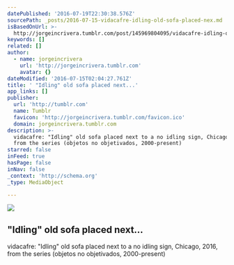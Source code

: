 ```yaml
---
datePublished: '2016-07-19T22:30:38.576Z'
sourcePath: _posts/2016-07-15-vidacafre-idling-old-sofa-placed-nex.md
isBasedOnUrl: >-
  http://jorgeincrivera.tumblr.com/post/145969804095/vidacafre-idling-old-sofa-placed-next-to-a-no
keywords: []
related: []
author:
  - name: jorgeincrivera
    url: 'http://jorgeincrivera.tumblr.com'
    avatar: {}
dateModified: '2016-07-15T02:04:27.761Z'
title: ' "Idling" old sofa placed next...'
app_links: []
publisher:
  url: 'http://tumblr.com'
  name: Tumblr
  favicon: 'http://jorgeincrivera.tumblr.com/favicon.ico'
  domain: jorgeincrivera.tumblr.com
description: >-
  vidacafre: "Idling" old sofa placed next to a no idling sign, Chicago, 2016,
  from the series (objetos no objetivados, 2000-present)
starred: false
inFeed: true
hasPage: false
inNav: false
_context: 'http://schema.org'
_type: MediaObject

---
```

<article style=""><img src="https://imgflo.herokuapp.com/graph/vahj1ThiexotieMo/48fb9b55bfe2742774b56e0f4bc4e2f4/noop.jpg?input=http%3A%2F%2F65.media.tumblr.com%2F66ee70d774a021a3a8c006e64bb53b27%2Ftumblr_o8qiynD08W1rxqopto1_500.jpg" /><h1> "Idling" old sofa placed next...</h1><p>vidacafre: "Idling" old sofa placed next to a no idling sign, Chicago, 2016, from the series (objetos no objetivados, 2000-present)</p></article>